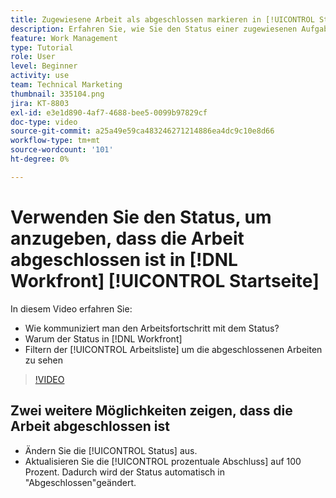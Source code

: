 ```yaml
---
title: Zugewiesene Arbeit als abgeschlossen markieren in [!UICONTROL Startseite]
description: Erfahren Sie, wie Sie den Status einer zugewiesenen Aufgabe oder eines Problems ändern können, um anzugeben, dass die Aufgabe im [!UICONTROL Arbeitsliste]. Filtern Sie dann die Liste, um nur abgeschlossene Arbeiten anzuzeigen.
feature: Work Management
type: Tutorial
role: User
level: Beginner
activity: use
team: Technical Marketing
thumbnail: 335104.png
jira: KT-8803
exl-id: e3e1d890-4af7-4688-bee5-0099b97829cf
doc-type: video
source-git-commit: a25a49e59ca483246271214886ea4dc9c10e8d66
workflow-type: tm+mt
source-wordcount: '101'
ht-degree: 0%

---
```


# Verwenden Sie den Status, um anzugeben, dass die Arbeit abgeschlossen ist in [!DNL Workfront] [!UICONTROL Startseite]

In diesem Video erfahren Sie:

* Wie kommuniziert man den Arbeitsfortschritt mit dem Status?
* Warum der Status in [!DNL  Workfront]
* Filtern der [!UICONTROL Arbeitsliste] um die abgeschlossenen Arbeiten zu sehen

>[!VIDEO](https://video.tv.adobe.com/v/335104/?quality=12&learn=on)


## Zwei weitere Möglichkeiten zeigen, dass die Arbeit abgeschlossen ist

* Ändern Sie die [!UICONTROL Status] aus.
* Aktualisieren Sie die [!UICONTROL prozentuale Abschluss] auf 100 Prozent. Dadurch wird der Status automatisch in &quot;Abgeschlossen&quot;geändert.

<!---
learn more URLs
--->
